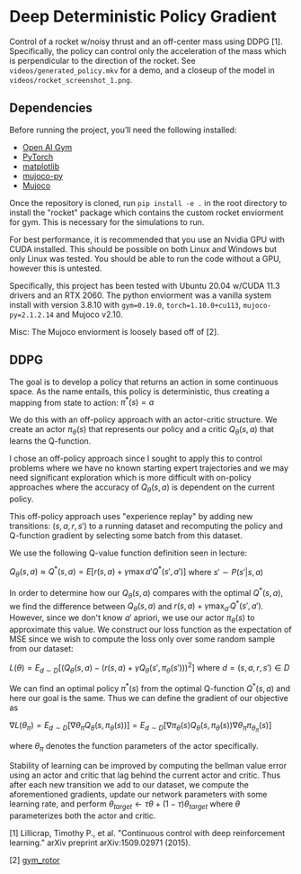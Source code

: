 # Deep Deterministic Policy Gradient

Control of a rocket w/noisy thrust and an off-center mass using DDPG [1]. Specifically, the policy can control only the acceleration of the mass which is perpendicular to the direction of the rocket. See `videos/generated_policy.mkv` for a demo, and a closeup of the model in `videos/rocket_screenshot_1.png`. 

## Dependencies
Before running the project, you’ll need the following installed:

- [Open AI Gym](https://github.com/openai/gym)
- [PyTorch](https://pytorch.org/get-started/locally/)
- [matplotlib](https://pypi.org/project/matplotlib/)
- [mujoco-py](https://github.com/openai/mujoco-py)
- [Mujoco](https://mujoco.org/download)

Once the repository is cloned, run `pip install -e .` in the root directory to install the "rocket" package which contains the custom rocket enviorment for gym. This is necessary for the simulations to run.


For best performance, it is recommended that you use an Nvidia GPU with CUDA installed. This should be possible on both Linux and Windows but only Linux was tested. You should be able to run the code without a GPU, however this is untested.

Specifically, this project has been tested with Ubuntu 20.04 w/CUDA 11.3 drivers and an RTX 2060. The python enviorment was a vanilla system install with version 3.8.10 with `gym=0.19.0`, `torch=1.10.0+cu113`, `mujoco-py=2.1.2.14` and Mujoco v2.10.

Misc: The Mujoco enviorment is loosely based off of [2].

## DDPG

The goal is to develop a policy that returns an action in some continuous space. As the name entails, this policy is deterministic, thus creating a mapping from state to action: $\pi^*(s)=a$

We do this with an off-policy approach with an actor-critic structure. We create an actor $\pi_\theta(s)$ that represents our policy and a critic $Q_\theta(s, a)$ that learns the Q-function.



I chose an off-policy approach since I sought to apply this to control problems where we have no known starting expert trajectories and we may need significant exploration which is more difficult with on-policy approaches where the accuracy of $Q_\theta(s,a)$ is dependent on the current policy.



This off-policy approach uses "experience replay" by adding new transitions: $(s, a, r, s')$ to a running dataset and recomputing the policy and Q-function gradient by selecting some batch from this dataset.



We use the following Q-value function definition seen in lecture: 

$`Q_\theta(s,a)\approx Q^{*} (s,a) = E[r(s,a) + \gamma \max{a'}{Q^*(s', a')]} `$ where $s' \sim P(s'|s,a)$

In order to determine how our $Q_\theta(s,a)$ compares with the optimal $Q^*(s,a)$, we find the difference between $Q_\theta(s,a)$ and $r(s,a) + \gamma\max_{a'} {Q^*(s', a')}$. However, since we don't know $a'$ apriori, we use our actor $\pi_\theta(s)$ to approximate this value. We construct our loss function as the expectation of MSE since we wish to compute the loss only over some random sample from our dataset:

$L(\theta)=E_{d\sim D}\bigg[\big(Q_\theta(s,a)-(r(s,a)+ \gamma Q_\theta(s', \pi_\theta(s')) \big)^2\bigg]$ where $d=(s,a,r,s')\in D$



We can find an optimal policy $\pi^*(s)$ from the optimal Q-function $Q^*(s,a)$ and here our goal is the same. Thus we can define the gradient of our objective as 

$\nabla L(\theta_\pi)=E_{d\sim D}\bigg[\nabla{\theta_\pi} Q_\theta(s,\pi_\theta(s))\bigg]=E_{d\sim D}\bigg[\nabla{\pi_\theta(s)} Q_\theta(s,\pi_\theta(s)) \nabla{\theta_\pi} \pi_{\theta_\pi}(s)\bigg]$

where $\theta_\pi$ denotes the function parameters of the actor specifically. 

Stability of learning can be improved by computing the bellman value error using an actor and critic that lag behind the current actor and critic. Thus after each new transition we add to our dataset, we compute the aforementioned gradients, update our network parameters with some learning rate, and perform $\theta_{target} \leftarrow \tau \theta+(1-\tau) \theta_{target}$ where $\theta$ parameterizes both the actor and critic.


[1] Lillicrap, Timothy P., et al. "Continuous control with deep reinforcement learning." arXiv preprint arXiv:1509.02971 (2015).

[2] [gym_rotor](https://github.com/inkyusa/gym_rotor)
